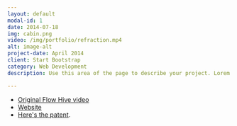 ```yaml
---
layout: default
modal-id: 1
date: 2014-07-18
img: cabin.png
video: /img/portfolio/refraction.mp4
alt: image-alt
project-date: April 2014
client: Start Bootstrap
category: Web Development
description: Use this area of the page to describe your project. Lorem ipsum dolor sit amet, consectetur adipisicing elit. Mollitia neque assumenda ipsam nihil, molestias magnam, recusandae quos quis inventore quisquam velit asperiores, vitae? Reprehenderit soluta, eos quod consequuntur itaque. Nam.

---
```

* [Original Flow Hive video](https://www.youtube.com/watch?v=0_pj4cz2VJM)
* [Website](http://www.honeyflow.com/)
* [Here's the patent](http://www.freepatentsonline.com/20140370781.pdf).
